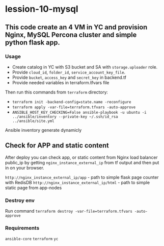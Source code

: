 # lession-10-mysql


## This code create an 4 VM in YC and provision Nginx, MySQL Percona cluster and simple python flask app.

### Usage

- Create catalog in YC with S3 bucket and SA with `storage.uploader` role.
- Provide `cloud_id`, `folder_id`, `service_account_key_file`.
- Provide `bucket`, `access_key` and `secret_key` in backend.tf
- Provide needed variables in terraform.tfvars file

Then run this commands from `terraform` directory:

- `terraform init -backend-config=state.name -reconfigure`
- `terraform apply -var-file=terraform.tfvars -auto-approve`
- `ANSIBLE_HOST_KEY_CHECKING=False ansible-playbook -u ubuntu -i ../ansible/inventory --private-key ~/.ssh/id_rsa ../ansible/site.yml`

Ansible inventory generate dynamicly

## Check for APP and static content

After deploy you can check app, or static content from Nginx load balancer public_ip by getting `nginx_instance_external_ip` from
tf output and then put in on your browser. 

`http://nginx_instance_external_ip/app` - path to simple flask page counter with RedisDB
`http://nginx_instance_external_ip/html` - path to simple static page from app-nodes

### Destroy env

Run command `terraform destroy -var-file=terraform.tfvars -auto-approve`

### Requirements

`ansible-core`
`terraform`
`yc`